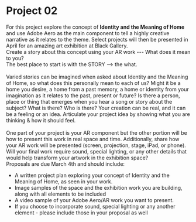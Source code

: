 # Project 02

For this project explore the concept of **Identity and the Meaning of Home** and use Adobe Aero as the main component to tell a highly creative narrative as it relates to the theme. Select projects will then be presented in April for an amazing art exhibition at Black Gallery. 
<br>
Create a story about this concept using your AR work --- What does it mean to you? <br>
The best place to start is with the STORY -->  the what. <br><br>
Varied stories can be imagined when asked about Identity and the Meaning of Home, so what does this personally mean to each of us? Might it be a home you desire, a home from a past memory, a home or identity from your imagination as it relates to the past, present or future? Is there a person, place or thing that emerges when you hear a song or story about the subject? What is there? Who is there? Your creation can be real, and it can be a feeling or an idea. Articulate your project idea by showing what you are thinking & how it should feel.
<br><br>
One part of your project is your AR component but the other portion will be how to present this work in real space and time. Additionally, share how your AR work will be presented (screen, projection, stage, iPad, or phone).  Will your final work require sound, special lighting, or any other details that would help transform your artwork in the exhibition space?
<br>
Proposals are due March 4th and should include:<br>
* A written project plan exploring your concept of Identity and the Meaning of Home, as seen in your work.
* Image samples of the space and the exhibition work you are building, along with all elements to be included
* A video sample of your Adobe Aero/AR work you want to present.
* If you choose to incorporate sound, special lighting or any another element - please include those in your proposal as well

